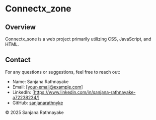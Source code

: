 # Connectx_zone

## Overview

Connectx_sone is a web project primarily utilizing CSS, JavaScript, and HTML.

## Contact

For any questions or suggestions, feel free to reach out:

- Name: Sanjana Rathnayake
- Email: [your-email@example.com]
- LinkedIn: [https://www.linkedin.com/in/sanjana-rathnayake-a72238234/]
- GitHub: [sanjanarathnyke](https://github.com/sanjanarathnyke)

© 2025 Sanjana Rathnayake
